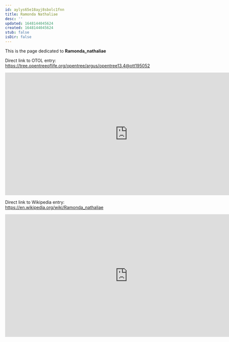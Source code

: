 ```yaml
---
id: aylys65e18ayj8sbolc1fnn
title: Ramonda Nathaliae
desc: ''
updated: 1648144045624
created: 1648144045624
stub: false
isDir: false
---
```

This is the page dedicated to **Ramonda_nathaliae**


Direct link to OTOL entry: https://tree.opentreeoflife.org/opentree/argus/opentree13.4@ott195052



<html>
    <body>
    <iframe src="https://tree.opentreeoflife.org/opentree/argus/opentree13.4@ott195052"
    width="800" height="400" frameborder="0" allowfullscreen> </iframe>
    </body>
</html>
    


Direct link to Wikipedia entry: https://en.wikipedia.org/wiki/Ramonda_nathaliae



<html>
    <body>
    <iframe src="https://en.wikipedia.org/wiki/Ramonda_nathaliae"
    width="800" height="400" frameborder="0" allowfullscreen> </iframe>
    </body>
</html>
    
